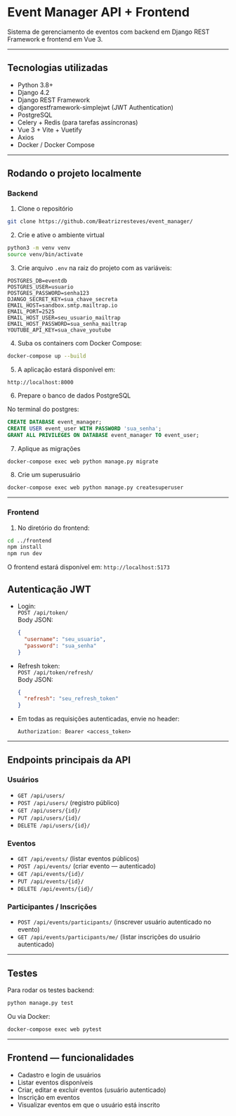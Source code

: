 
# Event Manager API + Frontend

Sistema de gerenciamento de eventos com backend em Django REST Framework e frontend em Vue 3.

---

## Tecnologias utilizadas

- Python 3.8+
- Django 4.2
- Django REST Framework
- djangorestframework-simplejwt (JWT Authentication)
- PostgreSQL
- Celery + Redis (para tarefas assíncronas)
- Vue 3 + Vite + Vuetify
- Axios
- Docker / Docker Compose 

---

## Rodando o projeto localmente

### Backend

1. Clone o repositório

```bash
git clone https://github.com/Beatrizresteves/event_manager/
```

2. Crie e ative o ambiente virtual

```bash
python3 -m venv venv
source venv/bin/activate
```

3. Crie arquivo `.env` na raiz do projeto com as variáveis:

```env
POSTGRES_DB=eventdb
POSTGRES_USER=usuario
POSTGRES_PASSWORD=senha123
DJANGO_SECRET_KEY=sua_chave_secreta
EMAIL_HOST=sandbox.smtp.mailtrap.io
EMAIL_PORT=2525
EMAIL_HOST_USER=seu_usuario_mailtrap
EMAIL_HOST_PASSWORD=sua_senha_mailtrap
YOUTUBE_API_KEY=sua_chave_youtube
```

4. Suba os containers com Docker Compose:  
```bash
docker-compose up --build
```

5. A aplicação estará disponível em:  
```
http://localhost:8000
```

6. Prepare o banco de dados PostgreSQL

No terminal do postgres:

```sql
CREATE DATABASE event_manager;
CREATE USER event_user WITH PASSWORD 'sua_senha';
GRANT ALL PRIVILEGES ON DATABASE event_manager TO event_user;
```

7. Aplique as migrações

```bash
docker-compose exec web python manage.py migrate
```

8. Crie um superusuário

```bash
docker-compose exec web python manage.py createsuperuser
```

---

### Frontend

1. No diretório do frontend:

```bash
cd ../frontend
npm install
npm run dev
```

O frontend estará disponível em: `http://localhost:5173`


## Autenticação JWT

- Login:  
  `POST /api/token/`  
  Body JSON:  
  ```json
  {
    "username": "seu_usuario",
    "password": "sua_senha"
  }
  ```

- Refresh token:  
  `POST /api/token/refresh/`  
  Body JSON:  
  ```json
  {
    "refresh": "seu_refresh_token"
  }
  ```

- Em todas as requisições autenticadas, envie no header:  
  ```
  Authorization: Bearer <access_token>
  ```

---

## Endpoints principais da API

### Usuários

- `GET /api/users/`  
- `POST /api/users/` (registro público)  
- `GET /api/users/{id}/`  
- `PUT /api/users/{id}/`  
- `DELETE /api/users/{id}/`

### Eventos

- `GET /api/events/` (listar eventos públicos)  
- `POST /api/events/` (criar evento — autenticado)  
- `GET /api/events/{id}/`  
- `PUT /api/events/{id}/`  
- `DELETE /api/events/{id}/`

### Participantes / Inscrições

- `POST /api/events/participants/` (inscrever usuário autenticado no evento)  
- `GET /api/events/participants/me/` (listar inscrições do usuário autenticado)

---

## Testes

Para rodar os testes backend:

```bash
python manage.py test
```

Ou via Docker:

```bash
docker-compose exec web pytest
```

---

## Frontend — funcionalidades

- Cadastro e login de usuários  
- Listar eventos disponíveis  
- Criar, editar e excluir eventos (usuário autenticado)  
- Inscrição em eventos  
- Visualizar eventos em que o usuário está inscrito  
